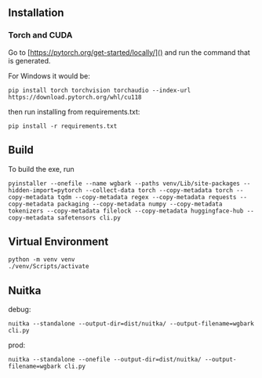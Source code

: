 ## Installation
### Torch and CUDA
Go to [https://pytorch.org/get-started/locally/]() and run the command that is generated.

For Windows it would be:
```
pip install torch torchvision torchaudio --index-url https://download.pytorch.org/whl/cu118
```

then run installing from requirements.txt:
```
pip install -r requirements.txt
```

## Build
To build the exe, run 
```
pyinstaller --onefile --name wgbark --paths venv/Lib/site-packages --hidden-import=pytorch --collect-data torch --copy-metadata torch --copy-metadata tqdm --copy-metadata regex --copy-metadata requests --copy-metadata packaging --copy-metadata numpy --copy-metadata tokenizers --copy-metadata filelock --copy-metadata huggingface-hub --copy-metadata safetensors cli.py
```

## Virtual Environment
```
python -m venv venv
./venv/Scripts/activate
```

## Nuitka
debug:
```
nuitka --standalone --output-dir=dist/nuitka/ --output-filename=wgbark cli.py
```

prod:
```
nuitka --standalone --onefile --output-dir=dist/nuitka/ --output-filename=wgbark cli.py
```
